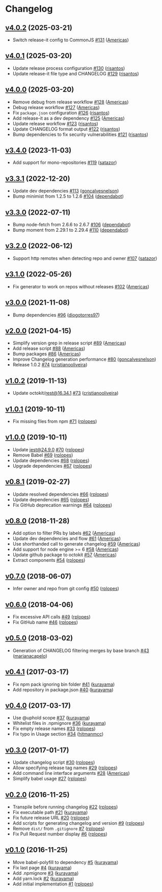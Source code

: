 # Changelog

## [v4.0.2](https://github.com/uphold/github-changelog-generator/releases/tag/v4.0.2) (2025-03-21)

- Switch release-it config to CommonJS [\#131](https://github.com/uphold/github-changelog-generator/pull/131) ([Americas](https://github.com/Americas))

## [v4.0.1](https://github.com/uphold/github-changelog-generator/releases/tag/4.0.1) (2025-03-20)

- Update release process configuration [\#130](https://github.com/uphold/github-changelog-generator/pull/130) ([risantos](https://github.com/risantos))
- Update release-it file type and CHANGELOG [\#129](https://github.com/uphold/github-changelog-generator/pull/129) ([risantos](https://github.com/risantos))

## [v4.0.0](https://github.com/uphold/github-changelog-generator/releases/tag/4.0.0) (2025-03-20)

- Remove debug from release workflow [\#128](https://github.com/uphold/github-changelog-generator/pull/128) ([Americas](https://github.com/Americas))
- Debug release workflow [\#127](https://github.com/uphold/github-changelog-generator/pull/127) ([Americas](https://github.com/Americas))
- Fix `package.json` configuration [\#126](https://github.com/uphold/github-changelog-generator/pull/126) ([risantos](https://github.com/risantos))
- Add release-it as a dev dependency [\#125](https://github.com/uphold/github-changelog-generator/pull/125) ([Americas](https://github.com/Americas))
- Update release workflow [\#123](https://github.com/uphold/github-changelog-generator/pull/123) ([risantos](https://github.com/risantos))
- Update CHANGELOG format output [\#122](https://github.com/uphold/github-changelog-generator/pull/122) ([risantos](https://github.com/risantos))
- Bump dependencies to fix security vulnerabilities [\#121](https://github.com/uphold/github-changelog-generator/pull/121) ([risantos](https://github.com/risantos))

## [v3.4.0](https://github.com/uphold/github-changelog-generator/releases/tag/v3.4.0) (2023-11-03)

- Add support for mono-repositories [\#119](https://github.com/uphold/github-changelog-generator/pull/119) ([satazor](https://github.com/satazor))

## [v3.3.1](https://github.com/uphold/github-changelog-generator/releases/tag/v3.3.1) (2022-12-20)

- Update dev dependencies [\#113](https://github.com/uphold/github-changelog-generator/pull/113) ([goncalvesnelson](https://github.com/goncalvesnelson))
- Bump minimist from 1.2.5 to 1.2.6 [\#104](https://github.com/uphold/github-changelog-generator/pull/104) ([dependabot](https://github.com/apps/dependabot))

## [v3.3.0](https://github.com/uphold/github-changelog-generator/releases/tag/v3.3.0) (2022-07-11)

- Bump node-fetch from 2.6.6 to 2.6.7 [\#106](https://github.com/uphold/github-changelog-generator/pull/106) ([dependabot](https://github.com/apps/dependabot))
- Bump moment from 2.29.1 to 2.29.4 [\#110](https://github.com/uphold/github-changelog-generator/pull/110) ([dependabot](https://github.com/apps/dependabot))

## [v3.2.0](https://github.com/uphold/github-changelog-generator/releases/tag/v3.2.0) (2022-06-12)

- Support http remotes when detecting repo and owner [\#107](https://github.com/uphold/github-changelog-generator/pull/107) ([satazor](https://github.com/satazor))

## [v3.1.0](https://github.com/uphold/github-changelog-generator/releases/tag/v3.1.0) (2022-05-26)

- Fix generator to work on repos without releases [\#102](https://github.com/uphold/github-changelog-generator/pull/102) ([Americas](https://github.com/Americas))

## [v3.0.0](https://github.com/uphold/github-changelog-generator/releases/tag/v3.0.0) (2021-11-08)

- Bump dependencies [\#96](https://github.com/uphold/github-changelog-generator/pull/96) ([diogotorres97](https://github.com/diogotorres97))

## [v2.0.0](https://github.com/uphold/github-changelog-generator/releases/tag/v2.0.0) (2021-04-15)

- Simplify version grep in release script [\#89](https://github.com/uphold/github-changelog-generator/pull/89) ([Americas](https://github.com/Americas))
- Add release script [\#88](https://github.com/uphold/github-changelog-generator/pull/88) ([Americas](https://github.com/Americas))
- Bump packages [\#86](https://github.com/uphold/github-changelog-generator/pull/86) ([Americas](https://github.com/Americas))
- Improve Changelog generation performance [\#80](https://github.com/uphold/github-changelog-generator/pull/80) ([goncalvesnelson](https://github.com/goncalvesnelson))
- Release 1.0.2 [\#74](https://github.com/uphold/github-changelog-generator/pull/74) ([cristianooliveira](https://github.com/cristianooliveira))

## [v1.0.2](https://github.com/uphold/github-changelog-generator/releases/tag/v1.0.2) (2019-11-13)

- Update octokit/rest@16.34.1 [\#73](https://github.com/uphold/github-changelog-generator/pull/73) ([cristianooliveira](https://github.com/cristianooliveira))

## [v1.0.1](https://github.com/uphold/github-changelog-generator/releases/tag/v1.0.1) (2019-10-11)

- Fix missing files from npm [\#71](https://github.com/uphold/github-changelog-generator/pull/71) ([rplopes](https://github.com/rplopes))

## [v1.0.0](https://github.com/uphold/github-changelog-generator/releases/tag/v1.0.0) (2019-10-11)

- Update jest@24.9.0 [\#70](https://github.com/uphold/github-changelog-generator/pull/70) ([rplopes](https://github.com/rplopes))
- Remove Babel [\#69](https://github.com/uphold/github-changelog-generator/pull/69) ([rplopes](https://github.com/rplopes))
- Update dependencies [\#68](https://github.com/uphold/github-changelog-generator/pull/68) ([rplopes](https://github.com/rplopes))
- Upgrade dependencies [\#67](https://github.com/uphold/github-changelog-generator/pull/67) ([rplopes](https://github.com/rplopes))

## [v0.8.1](https://github.com/uphold/github-changelog-generator/releases/tag/v0.8.1) (2019-02-27)

- Update resolved dependencies [\#66](https://github.com/uphold/github-changelog-generator/pull/66) ([rplopes](https://github.com/rplopes))
- Update dependencies [\#65](https://github.com/uphold/github-changelog-generator/pull/65) ([rplopes](https://github.com/rplopes))
- Fix GitHub deprecation warnings [\#64](https://github.com/uphold/github-changelog-generator/pull/64) ([rplopes](https://github.com/rplopes))

## [v0.8.0](https://github.com/uphold/github-changelog-generator/releases/tag/v0.8.0) (2018-11-28)

- Add option to filter PRs by labels [\#62](https://github.com/uphold/github-changelog-generator/pull/62) ([Americas](https://github.com/Americas))
- Update dev dependencies and flow [\#61](https://github.com/uphold/github-changelog-generator/pull/61) ([Americas](https://github.com/Americas))
- Use shorthanded call to generate changelog [\#59](https://github.com/uphold/github-changelog-generator/pull/59) ([Americas](https://github.com/Americas))
- Add support for node engine >= 6 [\#58](https://github.com/uphold/github-changelog-generator/pull/58) ([Americas](https://github.com/Americas))
- Update github package to octokit [\#57](https://github.com/uphold/github-changelog-generator/pull/57) ([Americas](https://github.com/Americas))
- Extract components [\#54](https://github.com/uphold/github-changelog-generator/pull/54) ([rplopes](https://github.com/rplopes))

## [v0.7.0](https://github.com/uphold/github-changelog-generator/releases/tag/v0.7.0) (2018-06-07)

- Infer owner and repo from git config [\#50](https://github.com/uphold/github-changelog-generator/pull/50) ([rplopes](https://github.com/rplopes))

## [v0.6.0](https://github.com/uphold/github-changelog-generator/releases/tag/v0.6.0) (2018-04-06)

- Fix excessive API calls [\#49](https://github.com/uphold/github-changelog-generator/pull/49) ([rplopes](https://github.com/rplopes))
- Fix GitHub name [\#46](https://github.com/uphold/github-changelog-generator/pull/46) ([rplopes](https://github.com/rplopes))

## [v0.5.0](https://github.com/uphold/github-changelog-generator/releases/tag/v0.5.0) (2018-03-02)

- Generation of CHANGELOG filtering merges by base branch [\#43](https://github.com/uphold/github-changelog-generator/pull/43) ([marianacapelo](https://github.com/marianacapelo))

## [v0.4.1](https://github.com/uphold/github-changelog-generator/releases/tag/v0.4.1) (2017-03-17)

- Fix npm pack ignoring bin folder [\#41](https://github.com/uphold/github-changelog-generator/pull/41) ([kurayama](https://github.com/kurayama))
- Add repository in package.json [\#40](https://github.com/uphold/github-changelog-generator/pull/40) ([kurayama](https://github.com/kurayama))

## [v0.4.0](https://github.com/uphold/github-changelog-generator/releases/tag/v0.4.0) (2017-03-17)

- Use @uphold scope [\#37](https://github.com/uphold/github-changelog-generator/pull/37) ([kurayama](https://github.com/kurayama))
- Whitelist files in .npmignore [\#36](https://github.com/uphold/github-changelog-generator/pull/36) ([kurayama](https://github.com/kurayama))
- Fix empty release names [\#33](https://github.com/uphold/github-changelog-generator/pull/33) ([rplopes](https://github.com/rplopes))
- Fix typo in Usage section [\#34](https://github.com/uphold/github-changelog-generator/pull/34) ([hitmanmcc](https://github.com/hitmanmcc))

## [v0.3.0](https://github.com/uphold/github-changelog-generator/releases/tag/v0.3.0) (2017-01-17)

- Update changelog script [\#30](https://github.com/uphold/github-changelog-generator/pull/30) ([rplopes](https://github.com/rplopes))
- Allow specifying release tag names [\#29](https://github.com/uphold/github-changelog-generator/pull/29) ([rplopes](https://github.com/rplopes))
- Add command line interface arguments [\#28](https://github.com/uphold/github-changelog-generator/pull/28) ([Americas](https://github.com/Americas))
- Simplify babel usage [\#27](https://github.com/uphold/github-changelog-generator/pull/27) ([rplopes](https://github.com/rplopes))

## [v0.2.0](https://github.com/uphold/github-changelog-generator/releases/tag/v0.2.0) (2016-11-25)

- Transpile before running changelog [\#22](https://github.com/uphold/github-changelog-generator/pull/22) ([rplopes](https://github.com/rplopes))
- Fix executable path [\#21](https://github.com/uphold/github-changelog-generator/pull/21) ([kurayama](https://github.com/kurayama))
- Fix future release URL [\#20](https://github.com/uphold/github-changelog-generator/pull/20) ([rplopes](https://github.com/rplopes))
- Add scripts for generating changelog and version [\#9](https://github.com/uphold/github-changelog-generator/pull/9) ([rplopes](https://github.com/rplopes))
- Remove `dist/` from `.gitignore` [\#7](https://github.com/uphold/github-changelog-generator/pull/7) ([rplopes](https://github.com/rplopes))
- Fix Pull Request number display [\#6](https://github.com/uphold/github-changelog-generator/pull/6) ([rplopes](https://github.com/rplopes))

## [v0.1.0](https://github.com/uphold/github-changelog-generator/releases/tag/v0.1.0) (2016-11-25)

- Move babel-polyfill to dependency [\#5](https://github.com/uphold/github-changelog-generator/pull/5) ([kurayama](https://github.com/kurayama))
- Fix last page [\#4](https://github.com/uphold/github-changelog-generator/pull/4) ([kurayama](https://github.com/kurayama))
- Add .npmignore [\#3](https://github.com/uphold/github-changelog-generator/pull/3) ([kurayama](https://github.com/kurayama))
- Add yarn.lock [\#2](https://github.com/uphold/github-changelog-generator/pull/2) ([kurayama](https://github.com/kurayama))
- Add initial implementation [\#1](https://github.com/uphold/github-changelog-generator/pull/1) ([rplopes](https://github.com/rplopes))
